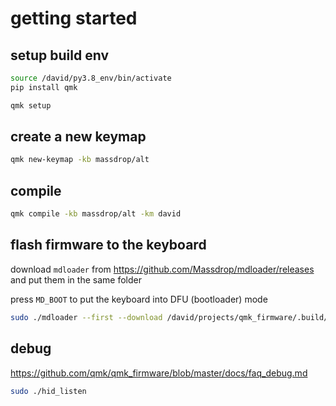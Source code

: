 # getting started

## setup build env

```bash
source /david/py3.8_env/bin/activate
pip install qmk

qmk setup
```

## create a new keymap

```bash
qmk new-keymap -kb massdrop/alt
```

## compile

```bash
qmk compile -kb massdrop/alt -km david
```

## flash firmware to the keyboard

download `mdloader` from https://github.com/Massdrop/mdloader/releases and put them in the same folder

press `MD_BOOT` to put the keyboard into DFU (bootloader) mode

```bash
sudo ./mdloader --first --download /david/projects/qmk_firmware/.build/massdrop_alt_david.hex --restart
```

## debug

https://github.com/qmk/qmk_firmware/blob/master/docs/faq_debug.md

```bash
sudo ./hid_listen
```
